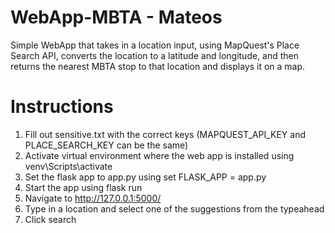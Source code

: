 # WebApp-MBTA - Mateos
Simple WebApp that takes in a location input, using MapQuest's Place Search API, converts the location to a latitude and longitude, and then returns the nearest MBTA stop to that location and displays it on a map. 

# Instructions
1. Fill out sensitive.txt with the correct keys (MAPQUEST_API_KEY and PLACE_SEARCH_KEY can be the same)
2. Activate virtual environment where the web app is installed using venv\Scripts\activate
3. Set the flask app to app.py using set FLASK_APP = app.py
4. Start the app using flask run
5. Navigate to http://127.0.0.1:5000/
6. Type in a location and select one of the suggestions from the typeahead
7. Click search

